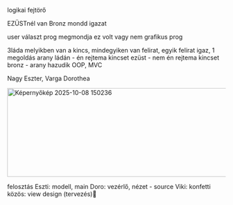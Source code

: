 logikai fejtörő

EZÜSTnél van
Bronz mondd igazat

user választ prog megmondja ez volt vagy nem
grafikus prog

3láda melyikben van a kincs, mindegyiken van felirat, egyik felirat igaz, 1 megoldás
arany ládán - én rejtema kincset
ezüst - nem én rejtema kincset
bronz - arany hazudik
OOP, MVC

Nagy Eszter, Varga Dorothea

<img width="531" height="205" alt="Képernyőkép 2025-10-08 150236" src="https://github.com/user-attachments/assets/985b3e87-190f-4a1b-b668-d424750cae8c" />

felosztás
Eszti: modell, main
Doro: vezérlő, nézet - source
Viki: konfetti
közös: view design (tervezés)🤙
